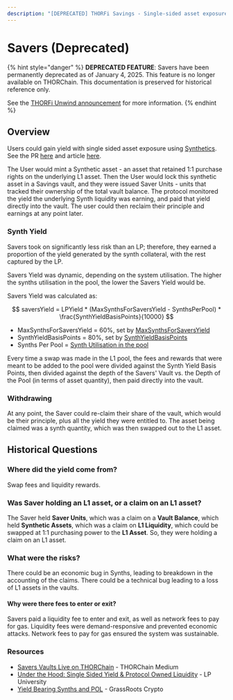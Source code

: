 ```yaml
---
description: "[DEPRECATED] THORFi Savings - Single-sided asset exposure using Synthetics"
---
```


# Savers (Deprecated)

{% hint style="danger" %}
**DEPRECATED FEATURE**: Savers have been permanently deprecated as of January 4, 2025. This feature is no longer available on THORChain. This documentation is preserved for historical reference only.

See the [THORFi Unwind announcement](https://medium.com/thorchain/thorfi-unwind-96b46dff72c0) for more information.
{% endhint %}

## Overview

Users could gain yield with single sided asset exposure using [Synthetics](../thorchain-finance/synthetic-asset-model.md). See the PR [here](https://gitlab.com/thorchain/thornode/-/issues/1342) and article [here](https://medium.com/thorchain/thorchain-savers-vaults-fc3f086b4057).

The User would mint a Synthetic asset - an asset that retained 1:1 purchase rights on the underlying L1 asset. Then the User would lock this synthetic asset in a Savings vault, and they were issued Saver Units - units that tracked their ownership of the total vault balance. The protocol monitored the yield the underlying Synth liquidity was earning, and paid that yield directly into the vault. The user could then reclaim their principle and earnings at any point later.

### Synth Yield

Savers took on significantly less risk than an LP; therefore, they earned a proportion of the yield generated by the synth collateral, with the rest captured by the LP.

Savers Yield was dynamic, depending on the system utilisation. The higher the synths utilisation in the pool, the lower the Savers Yield would be.

Savers Yield was calculated as:

$$
saversYield = LPYield * (MaxSynthsForSaversYield - SynthsPerPool) * \frac{SynthYieldBasisPoints}{10000}
$$

* MaxSynthsForSaversYield = 60%, set by [MaxSynthsForSaversYield](https://dev.thorchain.org/mimir.html)
* SynthYieldBasisPoints = 80%, set by [SynthYieldBasisPoints](https://dev.thorchain.org/mimir.html)
* Synths Per Pool = [Synth Utilisation in the pool](../thorchain-finance/synthetic-asset-model.md)

Every time a swap was made in the L1 pool, the fees and rewards that were meant to be added to the pool were divided against the Synth Yield Basis Points, then divided against the depth of the Savers' Vault vs. the Depth of the Pool (in terms of asset quantity), then paid directly into the vault.

### Withdrawing

At any point, the Saver could re-claim their share of the vault, which would be their principle, plus all the yield they were entitled to. The asset being claimed was a synth quantity, which was then swapped out to the L1 asset.

## Historical Questions

### Where did the yield come from?

Swap fees and liquidity rewards.

### Was Saver holding an L1 asset, or a claim on an L1 asset?

The Saver held **Saver Units**, which was a claim on a **Vault Balance**, which held **Synthetic Assets**, which was a claim on **L1 Liquidity**, which could be swapped at 1:1 purchasing power to the **L1 Asset**. So, they were holding a claim on an L1 asset.

### What were the risks?

There could be an economic bug in Synths, leading to breakdown in the accounting of the claims. There could be a technical bug leading to a loss of L1 assets in the vaults.

#### Why were there fees to enter or exit?

Savers paid a liquidity fee to enter and exit, as well as network fees to pay for gas. Liquidity fees were demand-responsive and prevented economic attacks. Network fees to pay for gas ensured the system was sustainable.

### Resources

* [Savers Vaults Live on THORChain](https://medium.com/thorchain/thorchain-savers-vaults-fc3f086b4057) - THORChain Medium
* [Under the Hood: Single Sided Yield & Protocol Owned Liquidity](https://crypto-university.medium.com/under-the-hood-single-sided-yield-protocol-owned-liquidity-a5ef725a5d7a) - LP University
* [Yield Bearing Synths and POL](https://www.youtube.com/watch?v=Up2-arSzH5k) - GrassRoots Crypto